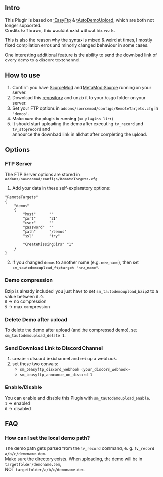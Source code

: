 ## Intro
This Plugin is based on [tEasyFtp](https://forums.alliedmods.net/showthread.php?p=1629724) & [tAutoDemoUpload](https://forums.alliedmods.net/showthread.php?p=1517461), which are both not longer supported.  
Credits to Thrawn, this wouldnt exist without his work.

This is also the reason why the syntax is mixed & weird at times, I mostly fixed compilation erros and minorly changed behaviour in some cases.

One interesting additional feature is the ability to send the download link of every demo to a discord textchannel.

## How to use
1. Confirm you have [SourceMod](https://www.sourcemod.net/downloads.php) and [MetaMod:Source](https://metamodsource.net/downloads.php) running on your server.
2. Download this [repository](https://github.com/MoritzLoewenstein/AutoDemoUpload/archive/master.zip) and unzip it to your /csgo folder on your server.
3. Set your FTP options in `addons/sourcemod/configs/RemoteTargets.cfg` in `"demos"`.
4. Make sure the plugin is running (`sm plugins list`)
5. It should start uploading the demo after executing `tv_record` and `tv_stoprecord` and  
   announce the download link in allchat after completing the upload.


## Options

### FTP Server
The FTP Server options are stored in `addons/sourcemod/configs/RemoteTargets.cfg`

1. Add your data in these self-explanatory options:
```
"RemoteTargets"
{
	"demos"
	{
		"host"		""
		"port"		"21"
		"user"		""
		"password"	""
		"path"		"/demos"
		"ssl"		"try"
		
		"CreateMissingDirs"	"1"
	}
}
```

2. If you changed `demos` to another name (e.g. `new_name`), then set `sm_tautodemoupload_ftptarget "new_name"`.

### Demo compression
Bzip is already included, you just have to set `sm_tautodemoupload_bzip2` to a value between `0-9`.  
`0` -> no compression  
`9` -> max compression

### Delete Demo after upload
To delete the demo after upload (and the compressed demo), set `sm_tautodemoupload_delete 1`.

### Send Download Link to Discord Channel
1. create a discord textchannel and set up a webhook.
2. set these two convars:
   - `sm_teasyftp_discord_webhook <your_discord_webhook>`
   - `sm_teasyftp_announce_on_discord 1`

### Enable/Disable
You can enable and disable this Plugin with `sm_tautodemoupload_enable`.  
`1` -> enabled  
`0` -> disabled

## FAQ

### How can I set the local demo path?
The demo path gets parsed from the `tv_record` command, e. g. `tv_record a/b/c/demoname.dem`.  
Make sure the directory exists. When uploading, the demo will be in `targetfolder/demoname.dem`,  
NOT `targetfolder/a/b/c/demoname.dem`.







